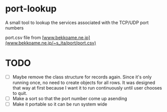 # port-lookup
A small tool to lookup the services associated with the TCP/UDP port numbers

port.csv file from [www.bekkoame.ne.jp](www.bekkoame.ne.jp/~s_ita/port/port.csv)


# TODO

- [ ] Maybe remove the class structure for records again. Since it's only running once, no need to create objects for all rows. It was designed that way at first because I want it to run continuously until user chooses to quit.
- [ ] Make a sort so that the port number come up asending
- [ ] Make it portable so it can be run system wide

